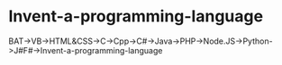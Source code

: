 # Invent-a-programming-language
BAT->VB->HTML&amp;CSS->C->Cpp->C#->Java->PHP->Node.JS->Python->J#F#->Invent-a-programming-language
